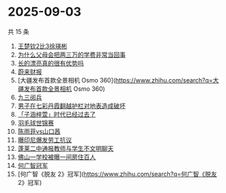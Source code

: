 # 2025-09-03

共 15 条

<!-- BEGIN -->
<!-- 最后更新时间 Wed Sep 03 2025 19:10:54 GMT+0800 (China Standard Time) -->

1. [王楚钦2比3徐瑛彬](https://www.zhihu.com/search?q=王楚钦2比3徐瑛彬)
1. [为什么父母会把两三万的学费非常当回事](https://www.zhihu.com/search?q=为什么父母会把两三万的学费非常当回事)
1. [长的漂亮真的很有优势吗](https://www.zhihu.com/search?q=长的漂亮真的很有优势吗)
1. [蔚来财报](https://www.zhihu.com/search?q=蔚来财报)
1. [大疆发布首款全景相机 Osmo
   360](https://www.zhihu.com/search?q=大疆发布首款全景相机 Osmo 360)
1. [九三阅兵](https://www.zhihu.com/search?q=九三阅兵)
1. [男子在七彩丹霞翻越护栏对地表造成破坏](https://www.zhihu.com/search?q=男子在七彩丹霞翻越护栏对地表造成破坏)
1. [「子涵梓萱」时代已经过去了](https://www.zhihu.com/search?q=「子涵梓萱」时代已经过去了)
1. [羽毛球世锦赛](https://www.zhihu.com/search?q=羽毛球世锦赛)
1. [陈雨菲vs山口茜](https://www.zhihu.com/search?q=陈雨菲vs山口茜)
1. [曝印尼爆发劳工抗议](https://www.zhihu.com/search?q=曝印尼爆发劳工抗议)
1. [蓬莱二中通报教师与学生不文明聊天](https://www.zhihu.com/search?q=蓬莱二中通报教师与学生不文明聊天)
1. [佛山一学校被曝一间房住百人](https://www.zhihu.com/search?q=佛山一学校被曝一间房住百人)
1. [何广智冠军](https://www.zhihu.com/search?q=何广智冠军)
1. [何广智《脱友 2》冠军](https://www.zhihu.com/search?q=何广智《脱友 2》冠军)

<!-- END -->
